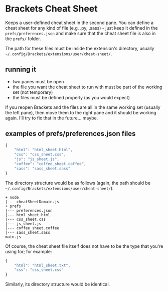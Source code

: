 # Brackets Cheat Sheet
Keeps a user-defined cheat sheet in the second pane. You can define a cheat sheet for any kind of file (e.g. .py, .sass) - just keep it defined in the ```prefs/preferences.json``` and make sure that the cheat sheet file is also in the ```prefs/``` folder.

The path for these files must be inside the extension's directory, usually ```~/.config/Brackets/extensions/user/cheat-sheet/```.

## running it
- two panes must be open
- the file you want the cheat sheet to run with must be part of the working set (not temporary)
- the files must be defined properly (as you would expect)

If you reopen Brackets and the files are all in the same working set (usually the left pane), then move them to the right pane and it should be working again. I'll try to fix that in the future... maybe.

## examples of prefs/preferences.json files
```javascript
{
	"html": "html_sheet.html",
	"css": "css_sheet.css",
	"js": "js_sheet.js",
	"coffee": "coffee_sheet.coffee",
	"sass": "sass_sheet.sass"
}
```

The directory structure would be as follows (again, the path should be ```~/.config/Brackets/extensions/user/cheat-sheet/```):
```
+ node
|--- cheatSheetDomain.js
+ prefs
|--- preferences.json
|--- html_sheet.html
|--- css_sheet.css
|--- js_sheet.js
|--- coffee_sheet.coffee
|--- sass_sheet.sass
main.js
```

Of course, the cheat sheet file itself does not have to be the type that you're using for; for example:

```javascript
{
	"html": "html_sheet.txt",
	"css": "css_sheet.css"
}
```

Similarly, its directory structure would be identical.